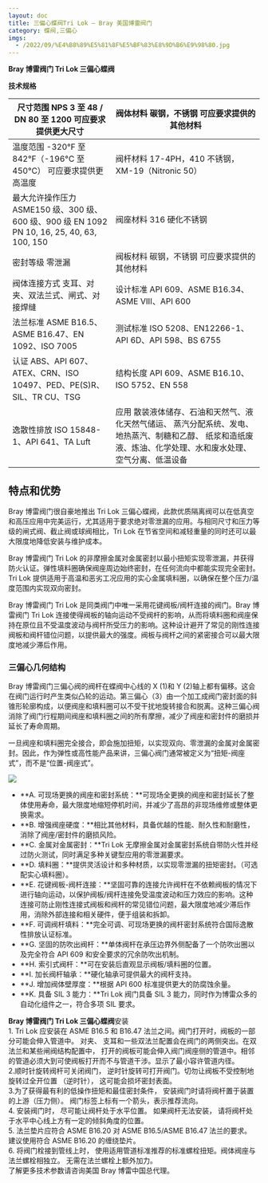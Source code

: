 ```yaml
---
layout: doc
title: 三偏心蝶阀Tri Lok – Bray 美国博雷阀门
category: 蝶阀,三偏心
imgs:
  - /2022/09/%E4%B8%89%E5%81%8F%E5%BF%83%E8%9D%B6%E9%98%80.jpg
---
```


**Bray 博雷阀门 Tri Lok 三偏心蝶阀**

**技术规格**

| 尺寸范围 NPS 3 至 48 / DN 80 至 1200 可应要求提供更大尺寸                                   | 阀体材料 碳钢，不锈钢 可应要求提供的其他材料                                                                                                                  |
| ------------------------------------------------------------------------------------------- | ------------------------------------------------------------------------------------------------------------------------------------------------------------- |
| 温度范围 \-320°F 至 842°F（-196°C 至 450°C） 可应要求提供更高温度                           | 阀杆材料 17-4PH，410 不锈钢，XM-19（Nitronic 50）                                                                                                             |
| 最大允许操作压力 ASME150 级、300 级、600 级、900 级 EN 1092 PN 10, 16, 25, 40, 63, 100, 150 | 阀座材料 316 硬化不锈钢                                                                                                                                       |
| 密封等级 零泄漏                                                                             | 阀板材料 碳钢，不锈钢 可应要求提供的其他材料                                                                                                                  |
| 阀体连接方式 支耳、对夹、双法兰式、闸式、对接焊缝                                           | 设计标准 API 609、ASME B16.34、ASME VIII、API 600                                                                                                             |
| 法兰标准 ASME B16.5、ASME B16.47、EN 1092、ISO 7005                                         | 测试标准 ISO 5208、EN12266-1、API 6D、API 598、BS 6755                                                                                                        |
| 认证 ABS、API 607、ATEX、CRN、ISO 10497、PED、PE(S)R、SIL、TR CU、TSG                       | 结构长度 API 609、ASME B16.10、ISO 5752、EN 558                                                                                                               |
| 逸散性排放 ISO 15848-1、API 641、TA Luft                                                    | 应用 散装液体储存、石油和天然气、液化天然气储运、 蒸汽分配系统、发电、地热蒸汽、制糖和乙醇、 纸浆和造纸废液、炼油、化学处理、水和废水处理、空气分离、低温设备 |

## 特点和优势

Bray 博雷阀门很自豪地推出 Tri Lok 三偏心蝶阀，此款优质隔离阀可以在低真空和高压应用中完美运行，尤其适用于要求绝对零泄漏的应用。与相同尺寸和压力等级的闸式阀、截止阀或球阀相比，Tri Lok 在节省空间和减轻重量的同时还可以最大限度地降低安装与维护成本。

Bray 博雷阀门 Tri Lok 的非摩擦金属对金属密封以最小扭矩实现零泄漏，并获得防火认证。弹性填料圈确保阀座周边始终密封，在任何流向中都能实现完全密封。Tri Lok 提供适用于高温和恶劣工况应用的实心金属填料圈，以确保在整个压力/温度范围内实现双向密封。

Bray 博雷阀门 Tri Lok 是同类阀门中唯一采用花键阀板/阀杆连接的阀门。Bray 博雷阀门 Tri Lok 连接使得阀板的轴向运动不受阀杆的影响，从而将填料圈和阀座保持在原位且不受温度波动与阀杆所受压力的影响。这种设计避开了常见的刚性连接阀板和阀杆错位问题，以提供最大的强度。阀板与阀杆之间的紧密接合可以最大限度地减少滞后作用。

### 三偏心几何结构

Bray 博雷阀门三偏心阀的阀杆在蝶阀中心线的 X (1)和 Y (2)轴上都有偏移。这会在阀门运行时产生类似凸轮的运动。第三偏心（3）由一个加工成阀门密封面的斜锥形轮廓构成，以便阀座和填料圈可以不受干扰地旋转接合和脱离。这种三偏心阀消除了阀门行程期间阀座和填料圈之间的所有摩擦，减少了阀座和密封件的磨损并延长了寿命周期。

一旦阀座和填料圈完全接合，即会施加扭矩，以实现双向、零泄漏的金属对金属密封。因此，作为弹性或高性能产品来讲，三偏心阀门通常被定义为“扭矩-阀座式”，而不是“位置-阀座式”。

![](/2022/09/download-5-722x1024.png)

- **A. 可现场更换的阀座和密封系统：**可现场全更换的阀座和密封延长了整体使用寿命，最大限度地缩短停机时间，并减少了高昂的非现场维修或整体更换需求。
- **B. 增强阀座硬度：**相比其他材料，具备优越的性能、耐久性和耐磨性，消除了阀座/密封件的磨损风险。
- **C. 金属对金属密封：**Tri Lok 无摩擦金属对金属密封系统自带防火性并经过防火测试，同时满足多种关键型应用的零泄漏要求。
- **D. 填料圈：**提供灵活设计和多种材质，以实现零泄漏的扭矩密封。（可选配实心填料圈）。
- **E. 花键阀板-阀杆连接：**坚固可靠的连接允许阀杆在不依赖阀板的情况下进行轴向运动，以保护阀板/阀杆连接免受温度波动和压力效应的影响。这种连接可防止刚性连接式阀板和阀杆的常见错位问题，最大限度地减少滞后作用，消除外部连接和相关硬件，便于组装和拆卸。
- **F. 可调阀杆填料：**完全可调、可现场更换的阀杆密封系统符合国际逸散性排放认证标准。
- **G. 坚固的防吹出阀杆：**单体阀杆在承压边界外侧配备了一个防吹出圈以及完全符合 API 609 和安全要求的冗余防吹出机制。
- **H. 索引式阀杆：**可在安装后直观显示阀板/填料圈的位置。
- **I. 加长阀杆轴承：**硬化轴承可提供最大的阀杆支持。
- **J. 增加阀体壁厚度：**根据 API 600 标准提供更大的防腐蚀余量。
- **K. 具备 SIL 3 能力：**Tri Lok 阀门具备 SIL 3 能力，同时作为博雷众多的自动化组件之一，符合多项 SIL 要求。

**Bray 博雷阀门 Tri Lok 三偏心蝶阀**安装  
1\. Tri Lok 应安装在 ASME B16.5 和 B16.47 法兰之间。阀门打开时，阀板的一部分可能会伸入管道中。 对夹、 支耳和一些双法兰配置会在阀门的两侧突出。在双法兰和某些闸阀结构配置中， 打开的阀板可能会伸入阀门阀座侧的管道中。相邻的管道必须大到可使阀板打开而不与管道干涉。显示了最小容许管道内径。  
2.顺时针旋转阀杆可关闭阀门， 逆时针旋转可打开阀门。切勿让阀板不受控制地旋转过全开位置 （逆时针）， 这可能会损坏密封表面。  
3.为了获得最有利的低操作扭矩和最佳密封条件， 安装阀门时请将阀杆置于装置的上游（压力侧）。 阀门标签上标有一个箭头，表示推荐流向。  
4\. 安装阀门时， 尽可能让阀杆处于水平位置。 如果阀杆无法安装， 请将阀杆处于水平中心线上方有一定的倾斜角度的位置。  
5\. 法兰垫片应符合 ASME B16.20 对 ASME B16.5/ASME B16.47 法兰的要求。 建议使用符合 ASME B16.20 的缠绕垫片。  
6\. 将阀门栓接到管线上时， 使用适用管道标准推荐的标准螺栓扭矩。阀体阀座与法兰螺栓相独立。 无需在法兰螺栓上额外加力。  
了解更多技术参数请咨询美国 Bray 博雷中国总代理。
